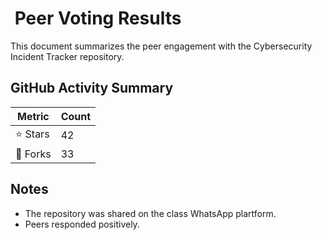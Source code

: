 # ️ Peer Voting Results

This document summarizes the peer engagement with the Cybersecurity Incident Tracker repository.

## GitHub Activity Summary

| Metric     | Count |
|------------|-------|
| ⭐ Stars    | 42  |
| 🍴 Forks    | 33     |

## Notes

- The repository was shared on the class WhatsApp plartform.
- Peers responded positively.

